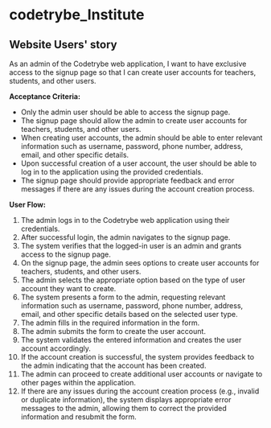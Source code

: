 # codetrybe_Institute

## Website Users' story
As an admin of the Codetrybe web application, I want to have exclusive access to the signup page so that I can create user accounts for teachers, students, and other users.

**Acceptance Criteria:**
- Only the admin user should be able to access the signup page.
- The signup page should allow the admin to create user accounts for teachers, students, and other users.
- When creating user accounts, the admin should be able to enter relevant information such as username, password, phone number, address, email, and other specific details.
- Upon successful creation of a user account, the user should be able to log in to the application using the provided credentials.
- The signup page should provide appropriate feedback and error messages if there are any issues during the account creation process.

**User Flow:**
1. The admin logs in to the Codetrybe web application using their credentials.
2. After successful login, the admin navigates to the signup page.
3. The system verifies that the logged-in user is an admin and grants access to the signup page.
4. On the signup page, the admin sees options to create user accounts for teachers, students, and other users.
5. The admin selects the appropriate option based on the type of user account they want to create.
6. The system presents a form to the admin, requesting relevant information such as username, password, phone number, address, email, and other specific details based on the selected user type.
7. The admin fills in the required information in the form.
8. The admin submits the form to create the user account.
9. The system validates the entered information and creates the user account accordingly.
10. If the account creation is successful, the system provides feedback to the admin indicating that the account has been created.
11. The admin can proceed to create additional user accounts or navigate to other pages within the application.
12. If there are any issues during the account creation process (e.g., invalid or duplicate information), the system displays appropriate error messages to the admin, allowing them to correct the provided information and resubmit the form.
